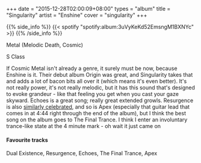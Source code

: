 +++
date = "2015-12-28T02:00:09+08:00"
types = "album"
title = "Singularity"
artist = "Enshine"
cover = "singularity"
+++

{{% side_info %}}
{{< spotify "spotify:album:3uVyKeKd52EmsngM1BXNYc" >}}
{{% /side_info %}}

Metal (Melodic Death, Cosmic)

S Class

If Cosmic Metal isn't already a genre, it surely must be now, because Enshine is it. Their debut album Origin was great, and Singularity takes that and adds a lot of bacon bits all over it (which means it's even better). It's not really power, it's not really melodic, but it has this sound that's designed to evoke grandeur - like that feeling you get when you cast your gaze skyward. Echoes is a great song; really great extended growls. Resurgence is also [similarly celebrated](http://decibelmagazine.com/blog/2015/10/23/top-5-atmospheric-death-metal-songs), and so is Apex (especially that guitar lead that comes in at 4:44 right through the end of the album), but I think the best song on the album goes to The Final Trance. I think I enter an involuntary trance-like state at the 4 minute mark - oh wait it just came on

#### Favourite tracks

Dual Existence, Resurgence, Echoes, The Final Trance, Apex